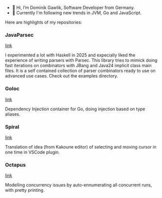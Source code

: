 - 👋 Hi, I’m Dominik Gawlik, Software Developer from Germany.
- 👀 Currently I'm following new trends in JVM, Go and JavaScript.

Here are highlights of my repositories:

### JavaParsec

[link](https://github.com/dgawlik/JavaParsec])

I experimented a lot with Haskell in 2025 and expecially liked the experience of writing parsers with Parsec. This library
tries to mimick doing fast iterations on combinators with JBang and Java24 implicit class main files. It is a self contained
collection of parser combinators ready to use on advanced use cases. Check out the examples directory.

### GoIoc

[link](https://github.com/dgawlik/go-ioc)

Dependency Injection container for Go, doing injection based on type aliases.

### Spiral

[link](https://github.com/dgawlik/spiral)

Translation of idea (from Kakoune editor) of selecting and moving cursor in one time in VSCode plugin.

### Octapus

[link](https://github.com/dgawlik/octopus)

Modelling concurrency issues by auto-ennumerating all concurrent runs, with pretty printing.

<!---
dgawlik/dgawlik is a ✨ special ✨ repository because its `README.md` (this file) appears on your GitHub profile.
You can click the Preview link to take a look at your changes.
--->
